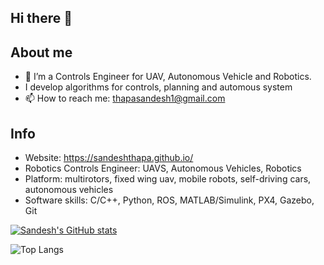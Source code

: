 ## Hi there 👋
## About me
- 🔭 I’m a Controls Engineer for UAV, Autonomous Vehicle and Robotics.
- I develop algorithms for controls, planning and automous system
- 📫 How to reach me: thapasandesh1@gmail.com

## Info 
- Website: https://sandeshthapa.github.io/
- Robotics Controls Engineer: UAVS, Autonomous Vehicles, Robotics
- Platform: multirotors, fixed wing uav, mobile robots, self-driving cars, autonomous vehicles
- Software skills: C/C++, Python, ROS, MATLAB/Simulink, PX4, Gazebo, Git

[![Sandesh's GitHub stats](https://github-readme-stats.vercel.app/api?username=sandeshthapa)](https://github.com/anuraghazra/github-readme-stats)

![Top Langs](https://github-readme-stats.vercel.app/api/top-langs/?username=sandeshthapa&layout=compact)

<!--
**sandeshthapa/sandeshthapa** is a ✨ _special_ ✨ repository because its `README.md` (this file) appears on your GitHub profile.

Here are some ideas to get you started:

- 🔭 I’m currently working on ...
- 🌱 I’m currently learning ...
- 👯 I’m looking to collaborate on ...
- 🤔 I’m looking for help with ...
- 💬 Ask me about ...
- 📫 How to reach me: ...
- 😄 Pronouns: ...
- ⚡ Fun fact: ...
-->
